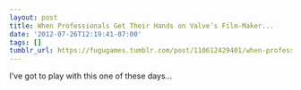 ```yaml
---
layout: post
title: When Professionals Get Their Hands on Valve’s Film-Maker...
date: '2012-07-26T12:19:41-07:00'
tags: []
tumblr_url: https://fugugames.tumblr.com/post/110612429401/when-professionals-get-their-hands-on-valves
---
```

I’ve got to play with this one of these days…

